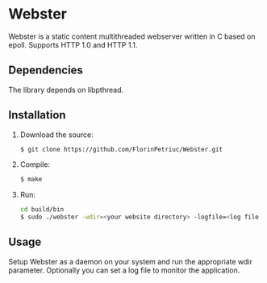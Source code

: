 # Webster

Webster is a static content multithreaded webserver written in C based on epoll.
Supports HTTP 1.0 and HTTP 1.1.

## Dependencies

The library depends on libpthread.

## Installation

1. Download the source:<br />
	```bash
	$ git clone https://github.com/FlorinPetriuc/Webster.git
	```
	
2. Compile:<br />
	```bash
	$ make
	```
	
3. Run:<br />
	```bash
    cd build/bin
	$ sudo ./webster -wdir=<your website directory> -logfile=<log file path>
	```
	
## Usage

Setup Webster as a daemon on your system and run the appropriate wdir parameter.
Optionally you can set a log file to monitor the application.
